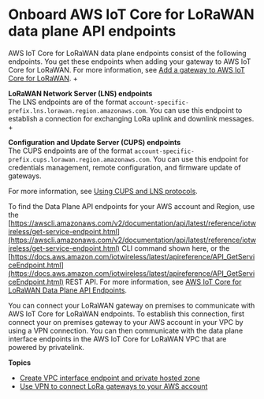 # Onboard AWS IoT Core for LoRaWAN data plane API endpoints<a name="connect-iot-lorawan-onboard-lns-cups-endpoints"></a>

AWS IoT Core for LoRaWAN data plane endpoints consist of the following endpoints\. You get these endpoints when adding your gateway to AWS IoT Core for LoRaWAN\. For more information, see [Add a gateway to AWS IoT Core for LoRaWAN](connect-iot-lorawan-onboard-gateway-add.md)\.
+ 

**LoRaWAN Network Server \(LNS\) endpoints**  
The LNS endpoints are of the format `account-specific-prefix.lns.lorawan.region.amazonaws.com`\. You can use this endpoint to establish a connection for exchanging LoRa uplink and downlink messages\.
+ 

**Configuration and Update Server \(CUPS\) endpoints**  
The CUPS endpoints are of the format `account-specific-prefix.cups.lorawan.region.amazonaws.com`\. You can use this endpoint for credentials management, remote configuration, and firmware update of gateways\.

For more information, see [Using CUPS and LNS protocols](connect-iot-lorawan-manage-gateways.md#connect-iot-lorawan-cups-lns-protocols)\.

To find the Data Plane API endpoints for your AWS account and Region, use the [https://awscli.amazonaws.com/v2/documentation/api/latest/reference/iotwireless/get-service-endpoint.html](https://awscli.amazonaws.com/v2/documentation/api/latest/reference/iotwireless/get-service-endpoint.html) CLI command shown here, or the [https://docs.aws.amazon.com/iotwireless/latest/apireference/API_GetServiceEndpoint.html](https://docs.aws.amazon.com/iotwireless/latest/apireference/API_GetServiceEndpoint.html) REST API\. For more information, see [AWS IoT Core for LoRaWAN Data Plane API Endpoints](https://docs.aws.amazon.com/general/latest/gr/iot-core.html#iot-core.html#iot-wireless-data-plane-endpoints)\.

You can connect your LoRaWAN gateway on premises to communicate with AWS IoT Core for LoRaWAN endpoints\. To establish this connection, first connect your on premises gateway to your AWS account in your VPC by using a VPN connection\. You can then communicate with the data plane interface endpoints in the AWS IoT Core for LoRaWAN VPC that are powered by privatelink\.

**Topics**
+ [Create VPC interface endpoint and private hosted zone](connect-iot-lorawan-create-vpc-lns-cups.md)
+ [Use VPN to connect LoRa gateways to your AWS account](connect-iot-lorawan-create-vpc-vpn-connection.md)